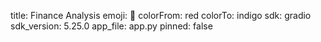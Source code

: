 title: Finance Analysis
emoji: 🦀
colorFrom: red
colorTo: indigo
sdk: gradio
sdk_version: 5.25.0
app_file: app.py
pinned: false
